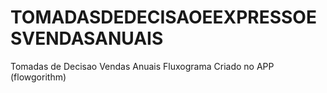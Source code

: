 # TOMADASDEDECISAOEEXPRESSOESVENDASANUAIS
Tomadas de Decisao Vendas Anuais 
Fluxograma Criado no APP (flowgorithm)

